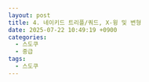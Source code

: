 ```yaml
---
layout: post
title: 4. 네이키드 트리플/쿼드, X-윙 및 변형
date: 2025-07-22 10:49:19 +0900
categories:
  - 스도쿠
  - 중급
tags:
  - 스도쿠
---
```

